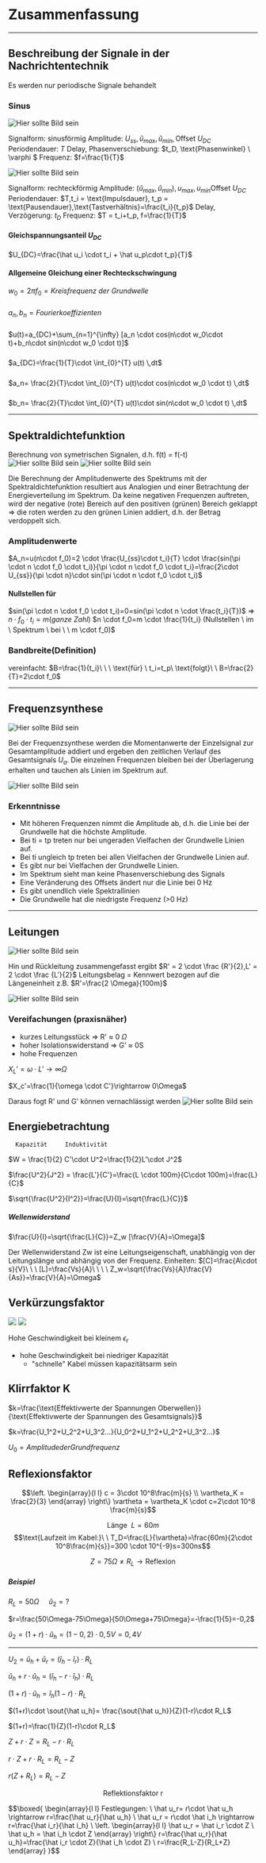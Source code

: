 # Zusammenfassung

---

## Beschreibung der Signale in der Nachrichtentechnik

Es werden nur periodische Signale behandelt

### Sinus

![Hier sollte Bild sein](Bilder/sinus.png)

Signalform: $\text{sinusförmig}$
Amplitude: $U_{ss},\hat u_{max},\hat u_{min}, \text{Offset} \ U_{DC}$
Periodendauer: $T$
Delay, Phasenverschiebung: $t_D, \text{Phasenwinkel} \ \varphi $
Frequenz: $f=\frac{1}{T}$

![Hier sollte Bild sein](Bilder/rechteck.png)

Signalform: $\text{rechteckförmig}$
Amplitude: $(\hat u_{max},\hat u_{min}),u_{max},u_{min} \text{Offset} \ U_{DC}$
Periodendauer: $T,t_i = \text{Impulsdauer}, t_p = \text{Pausendauer},\text{Tastverhältnis}=\frac{t_i}{t_p}$
Delay, Verzögerung: $t_D$
Frequenz: $T = t_i+t_p, f=\frac{1}{T}$

#### Gleichspannungsanteil $U_{DC}$

$U_{DC}=\frac{\hat u_i \cdot t_i + \hat u_p\cdot t_p}{T}$

#### Allgemeine Gleichung einer Rechteckschwingung

$w_0=2\pi f_0=Kreisfrequenz \ der \ Grundwelle$

#####

$a_n,b_n=Fourierkoeffizienten$

#####

$u(t)=a_{DC}+\sum_{n=1}^{\infty} [a_n \cdot cos(n\cdot w_0\cdot t)+b_n\cdot sin(n\cdot w_0 \cdot t)]$

#####

$a_{DC}=\frac{1}{T}\cdot \int_{0}^{T} u(t) \,dt$

#####

$a_n= \frac{2}{T}\cdot \int_{0}^{T} u(t)\cdot cos(n\cdot w_0 \cdot t) \,dt$

#####

$b_n= \frac{2}{T}\cdot \int_{0}^{T} u(t)\cdot sin(n\cdot w_0 \cdot t) \,dt$

---

## Spektraldichtefunktion

Berechnung von symetrischen Signalen, d.h. f(t) = f(-t)
![Hier sollte Bild sein](Bilder/rechtspeck.png)
![Hier sollte Bild sein](Bilder/spektral.png)

Die Berechnung der Amplitudenwerte des Spektrums mit der Spektraldichtefunktion resultiert aus Analogien und einer Betrachtung der Energieverteilung im Spektrum. Da keine negativen Frequenzen auftreten, wird der negative (rote) Bereich auf den positiven (grünen) Bereich geklappt => die roten werden zu den grünen Linien addiert, d.h. der Betrag verdoppelt sich.

### Amplitudenwerte

$A_n=u(n\cdot f_0)=2 \cdot \frac{U_{ss}\cdot t_i}{T} \cdot \frac{sin(\pi \cdot n \cdot f_0 \cdot t_i)}{\pi \cdot n \cdot f_0 \cdot t_i}=\frac{2\cdot U_{ss}}{\pi \cdot n}\cdot sin(\pi \cdot n \cdot f_0 \cdot t_i)$

#### Nullstellen für

$sin(\pi \cdot n \cdot f_0 \cdot t_i)=0=sin(\pi \cdot n \cdot \frac{t_i}{T})$
=> $n\cdot f_0 \cdot t_i = m (ganze \ Zahl)$
$n \cdot f_0=m \cdot \frac{1}{t_i} (Nullstellen \ im \ Spektrum \ bei \ \ m \cdot f_0)$

### Bandbreite(Definition)
vereinfacht: $B=\frac{1}{t_i}\ \ \ \text{für} \ t_i=t_p\ \text{folgt}\ \ B=\frac{2}{T}=2\cdot f_0$

---

## Frequenzsynthese

![Hier sollte Bild sein](Bilder/schaltung.png)

Bei der Frequenzsynthese werden die Momentanwerte der Einzelsignal zur Gesamtamplitude addiert und ergeben den zeitlichen Verlauf des Gesamtsignals $U_a$. Die einzelnen Frequenzen bleiben bei der Überlagerung erhalten und tauchen als Linien im Spektrum auf.

![Hier sollte Bild sein](Bilder/fourier1.png)

### Erkenntnisse

- Mit höheren Frequenzen nimmt die Amplitude ab, d.h. die Linie bei der Grundwelle hat die höchste Amplitude.
- Bei ti = tp treten nur bei ungeraden Vielfachen der Grundwelle Linien auf.
- Bei ti ungleich tp treten bei allen Vielfachen der Grundwelle Linien auf.
- Es gibt nur bei Vielfachen der Grundwelle Linien.
- Im Spektrum sieht man keine Phasenverschiebung des Signals
- Eine Veränderung des Offsets ändert nur die Linie bei 0 Hz
- Es gibt unendlich viele Spektrallinien
- Die Grundwelle hat die niedrigste Frequenz (>0 Hz)

---

## Leitungen

![Hier sollte Bild sein](Bilder/leitung.png)

Hin und Rückleitung zusammengefasst ergibt $R' = 2 \cdot \frac {R'}{2},L' = 2 \cdot \frac {L'}{2}$
Leitungsbelag = Kennwert bezogen auf die Längeneinheit 
z.B. $R'=\frac{2 \Omega}{100m}$

![Hier sollte Bild sein](Bilder/leitung1.png)

### Vereifachungen (praxisnäher)

- kurzes Leitungsstück => R' ≈ 0 $\Omega$
- hoher Isolationswiderstand => G' ≈ 0S
- hohe Frequenzen

$X_L'=\omega \cdot L' \rightarrow \infty \Omega$

$X_c'=\frac{1}{\omega \cdot C'}\rightarrow 0\Omega$

Daraus fogt R' und G' können vernachlässigt werden
![Hier sollte Bild sein](Bilder/esb.png)

## Energiebetrachtung
      Kapazität     Induktivität
$W = \frac{1}{2} C'\cdot U^2=\frac{1}{2}L'\cdot J^2$

$\frac{U^2}{J^2} = \frac{L'}{C'}=\frac{L \cdot 100m}{C\cdot 100m}=\frac{L}{C}$

$\sqrt{\frac{U^2}{I^2}}=\frac{U}{I}=\sqrt{\frac{L}{C}}$

##### Wellenwiderstand

$\frac{U}{I}=\sqrt{\frac{L}{C}}=Z_w [\frac{V}{A}=\Omega]$

Der Wellenwiderstand Zw ist eine Leitungseigenschaft, unabhängig von der Leitungslänge und abhängig von der Frequenz.
Einheiten: $[C]=\frac{A\cdot s}{V}\ \ \ [L]=\frac{Vs}{A}\ \ \ \ Z_w=\sqrt{\frac{Vs}{A}\frac{V}{As}}=\frac{V}{A}=\Omega$

## Verkürzungsfaktor

![](Bilder/funk.png)
![](Bilder/koax.png)

Hohe Geschwindigkeit bei kleinem $\epsilon_r$
- hohe Geschwindigkeit bei niedriger Kapazität
    - "schnelle" Kabel müssen kapazitätsarm sein 

## Klirrfaktor K

$k=\frac{\text{Effektivwerte der Spannungen Oberwellen}}{\text{Effektivwerte der Spannungen des Gesamtsignals}}$

$k=\frac{U_1^2+U_2^2+U_3^2...}{U_0^2+U_1^2+U_2^2+U_3^2...}$

$U_0 = Amplitude der Grundfrequenz$

## Reflexionsfaktor

$$\left.
\begin{array}{l l}
c = 3\cdot 10^8\frac{m}{s}  \\ 
\vartheta_K = \frac{2}{3} 
\end{array}
\right\}
\vartheta = \vartheta_K \cdot c=2\cdot 10^8 \frac{m}{s}$$

$$\text{Länge} \ \ L=60m$$
$$\text{Laufzeit im Kabel:}\ \ T_D=\frac{L}{\vartheta}=\frac{60m}{2\cdot 10^8\frac{m}{s}}=300 \cdot 10^{-9}s=300ns$$

$$Z=75\Omega \neq R_L \rightarrow \text{Reflexion}$$

##### Beispiel

$R_L = 50\Omega \ \ \ \ \ \hat u_2=?$

$r=\frac{50\Omega-75\Omega}{50\Omega+75\Omega}=-\frac{1}{5}=-0,2$

$\hat u_2=(1+r)\cdot \hat u_h=(1-0,2)\cdot 0,5V=0,4V$

---

$U_2=\hat u_h +\hat u_r=(\hat i_h -\hat i_r)\cdot R_L$

$\hat u_h+r\cdot \hat u_h=(\hat i_h - r\cdot \hat i_h)\cdot R_L$

$(1+r)\cdot \hat u_h= \hat i_h(1-r)\cdot R_L$

$(1+r)\cdot \sout{\hat u_h}= \frac{\sout{\hat u_h}}{Z}(1-r)\cdot R_L$

$(1+r)=\frac{1}{Z}(1-r)\cdot R_L$

$Z+r\cdot Z=R_L-r\cdot R_L$

$r\cdot Z+r\cdot R_L=R_L-Z$

$r(Z+R_L)=R_L-Z$

$$\text{Reflektionsfaktor r}$$

$$\boxed{
\begin{array}{l l}
Festlegungen: \\
\hat u_r= r\cdot \hat u_h \rightarrow r=\frac{\hat u_r}{\hat u_h} \\
\hat u_r = r\cdot \hat i_h \rightarrow r=\frac{\hat i_r}{\hat i_h} \\
\left.
\begin{array}{l l}
\hat u_r = \hat i_r \cdot Z  \\ 
\hat u_h = \hat i_h \cdot Z 
\end{array}
\right\\}
r=\frac{\hat u_r}{\hat u_h}=\frac{\hat i_r \cdot Z}{\hat i_h \cdot Z} \\
r=\frac{R_L-Z}{R_L+Z}
\end{array}
}$$